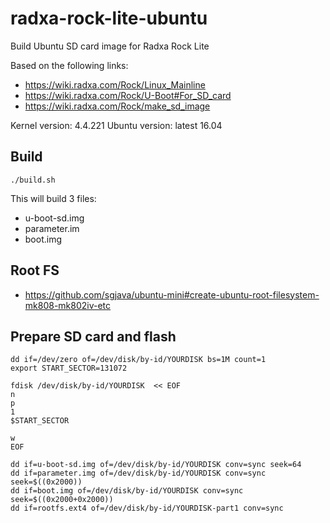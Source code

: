 # radxa-rock-lite-ubuntu
Build Ubuntu SD card image for Radxa Rock Lite

Based on the following links:

* https://wiki.radxa.com/Rock/Linux_Mainline
* https://wiki.radxa.com/Rock/U-Boot#For_SD_card
* https://wiki.radxa.com/Rock/make_sd_image

Kernel version: 4.4.221
Ubuntu version: latest 16.04

## Build

`./build.sh`

This will build 3 files:

* u-boot-sd.img
* parameter.im
* boot.img

## Root FS

* https://github.com/sgjava/ubuntu-mini#create-ubuntu-root-filesystem-mk808-mk802iv-etc

## Prepare SD card and flash
```
dd if=/dev/zero of=/dev/disk/by-id/YOURDISK bs=1M count=1
export START_SECTOR=131072

fdisk /dev/disk/by-id/YOURDISK  << EOF
n
p
1
$START_SECTOR

w
EOF

dd if=u-boot-sd.img of=/dev/disk/by-id/YOURDISK conv=sync seek=64 
dd if=parameter.img of=/dev/disk/by-id/YOURDISK conv=sync seek=$((0x2000))
dd if=boot.img of=/dev/disk/by-id/YOURDISK conv=sync seek=$((0x2000+0x2000))
dd if=rootfs.ext4 of=/dev/disk/by-id/YOURDISK-part1 conv=sync
```
